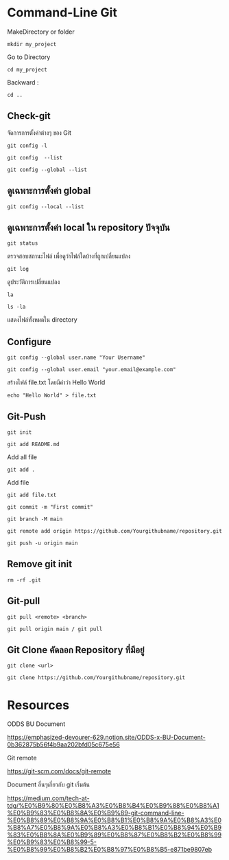 # Command-Line Git 


MakeDirectory or folder
```
mkdir my_project
```

Go to Directory 
```
cd my_project
```

Backward : 
```
cd ..
```

## Check-git
จัดการการตั้งค่าต่างๆ ของ Git
```
git config -l 
```

``` 
git config  --list
```

``` 
git config --global --list
```
## ดูเฉพาะการตั้งค่า global

```
git config --local --list 
```
## ดูเฉพาะการตั้งค่า local ใน repository ปัจจุบัน

```
git status 
```	 	                        
ตรวจสอบสถานะไฟล์ เพื่อดูว่าไฟล์ใดบ้างที่ถูกเปลี่ยนแปลง

```
git log
``` 				                        
ดูประวัติการเปลี่ยนแปลง

```
la
```

```
ls -la
```
แสดงไฟล์ทั้งหมดใน directory 

## Configure

```
git config --global user.name "Your Username"
```

```
git config --global user.email "your.email@example.com"
```

สร้างไฟล์ file.txt โดยมีคำว่า Hello World
``` 
echo "Hello World" > file.txt
```

## Git-Push

```
git init
```

```
git add README.md 
```
Add all file
```
git add . 
```

Add file
```
git add file.txt
```

```
git commit -m "First commit"
```

```
git branch -M main
```

```
git remote add origin https://github.com/Yourgithubname/repository.git
```

```
git push -u origin main
```

## Remove git init 
```
rm -rf .git
```

## Git-pull

```
git pull <remote> <branch>
```
```
git pull origin main / git pull
```


## Git Clone คัดลอก Repository ที่มีอยู่

```
git clone <url>
```
```
git clone https://github.com/Yourgithubname/repository.git
```


# Resources
ODDS BU Document

https://emphasized-devourer-629.notion.site/ODDS-x-BU-Document-0b362875b56f4b9aa202bfd05c675e56

Git remote

https://git-scm.com/docs/git-remote

Document อื่นๆเกี่ยวกับ git เริ่มต้น

https://medium.com/tech-at-tdg/%E0%B9%80%E0%B8%A3%E0%B8%B4%E0%B9%88%E0%B8%A1%E0%B9%83%E0%B8%8A%E0%B9%89-git-command-line-%E0%B8%89%E0%B8%9A%E0%B8%B1%E0%B8%9A%E0%B8%A3%E0%B8%A7%E0%B8%9A%E0%B8%A3%E0%B8%B1%E0%B8%94%E0%B9%83%E0%B8%8A%E0%B9%89%E0%B8%87%E0%B8%B2%E0%B8%99%E0%B9%83%E0%B8%99-5-%E0%B8%99%E0%B8%B2%E0%B8%97%E0%B8%B5-e871be9807eb

